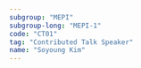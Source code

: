```yaml
---
subgroup: "MEPI"
subgroup-long: "MEPI-1"
code: "CT01"
tag: "Contributed Talk Speaker"
name: "Soyoung Kim"
---
```

